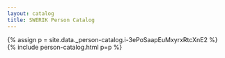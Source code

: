 ```yaml
---
layout: catalog
title: SWERIK Person Catalog
---
```

{% assign p = site.data._person-catalog.i-3ePoSaapEuMxyrxRtcXnE2 %}
{% include person-catalog.html p=p %}

